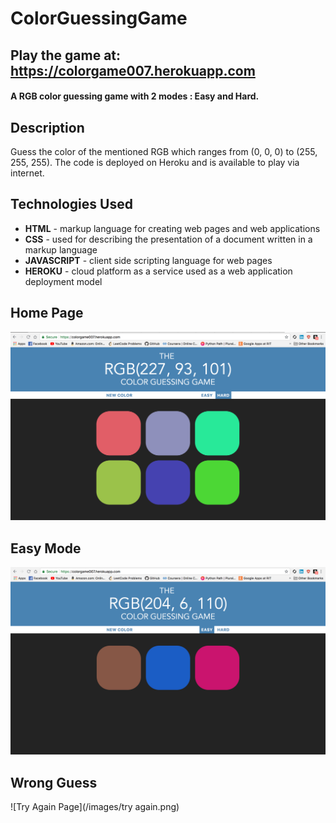 # ColorGuessingGame


## Play the game at: https://colorgame007.herokuapp.com 

#### A RGB color guessing game with 2 modes : Easy and Hard.

## Description

Guess the color of the mentioned RGB which ranges from (0, 0, 0) to (255, 255, 255). The code is deployed on Heroku and is available to play via internet.

## Technologies Used

* **HTML** - markup language for creating web pages and web applications
* **CSS** - used for describing the presentation of a document written in a markup language
* **JAVASCRIPT** - client side scripting language for web pages
* **HEROKU** - cloud platform as a service used as a web application deployment model

## Home Page
![Home Page](/images/home.png)

## Easy Mode
![Easy Mode](/images/easy.png)

## Wrong Guess
![Try Again Page](/images/try again.png)
